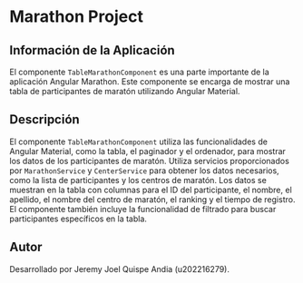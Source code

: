 #  Marathon Project

## Información de la Aplicación
El componente `TableMarathonComponent` es una parte importante de la aplicación Angular Marathon. Este componente se encarga de mostrar una tabla de participantes de maratón utilizando Angular Material.

## Descripción
El componente `TableMarathonComponent` utiliza las funcionalidades de Angular Material, como la tabla, el paginador y el ordenador, para mostrar los datos de los participantes de maratón. Utiliza servicios proporcionados por `MarathonService` y `CenterService` para obtener los datos necesarios, como la lista de participantes y los centros de maratón. Los datos se muestran en la tabla con columnas para el ID del participante, el nombre, el apellido, el nombre del centro de maratón, el ranking y el tiempo de registro. El componente también incluye la funcionalidad de filtrado para buscar participantes específicos en la tabla.

## Autor
Desarrollado por Jeremy Joel Quispe Andia (u202216279).
